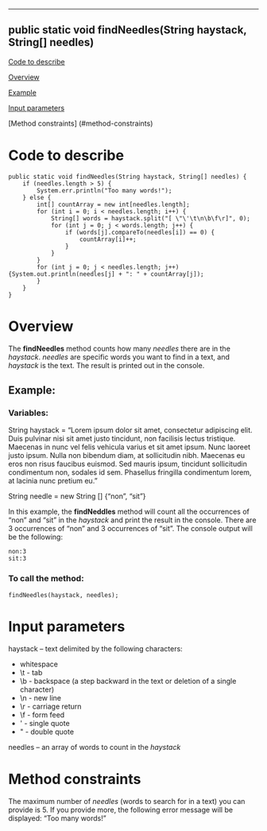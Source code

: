 --------------------------------------------------
public static void findNeedles(String haystack, String[] needles)
------------------------------

[Code to describe](#code-to-describe)

[Overview](#Overview)

[Example](#Example)

[Input parameters](#input-parameters)

[Method constraints] (#method-constraints)


# Code to describe

```
public static void findNeedles(String haystack, String[] needles) {
	if (needles.length > 5) {
		System.err.println("Too many words!");
	} else {
		int[] countArray = new int[needles.length];
		for (int i = 0; i < needles.length; i++) {
			String[] words = haystack.split("[ \"\'\t\n\b\f\r]", 0);
			for (int j = 0; j < words.length; j++) {
				if (words[j].compareTo(needles[i]) == 0) {
					countArray[i]++;
				}
			}
		}
		for (int j = 0; j < needles.length; j++) {System.out.println(needles[j] + ": " + countArray[j]);
		}
	}
}
```


# Overview

The **findNeedles** method counts how many _needles_ there are in the _haystack_. _needles_ are specific words you want to find in a text, and _haystack_ is the text. The result is printed out in the console.

## Example:

### Variables:

String haystack = “Lorem ipsum dolor sit amet, consectetur adipiscing elit. Duis pulvinar nisi sit amet justo tincidunt, non facilisis lectus tristique. Maecenas in nunc vel felis vehicula varius et sit amet ipsum. Nunc laoreet justo ipsum. Nulla non bibendum diam, at sollicitudin nibh. Maecenas eu eros non risus faucibus euismod. Sed mauris ipsum, tincidunt sollicitudin condimentum non, sodales id sem. Phasellus fringilla condimentum lorem, at lacinia nunc pretium eu.”

String needle = new String [] {“non”, “sit”}

In this example, the **findNeddles** method will count all the occurrences of “non” and “sit” in the _haystack_ and print the result in the console. There are 3 occurrences of “non” and 3 occurrences of “sit”. The console output will be the following:

```
non:3  
sit:3
```

### To call the method:

`findNeedles(haystack, needles);`

# Input parameters

haystack – text delimited by the following characters:

- whitespace
- \t - tab
- \b - backspace (a step backward in the text or deletion of a single character)
- \n - new line
- \r - carriage return
- \f - form feed
- \' - single quote
- \" - double quote

needles – an array of words to count in the _haystack_

# Method constraints

The maximum number of _needles_ (words to search for in a text) you can provide is 5. If you provide more, the following error message will be displayed: “Too many words!”